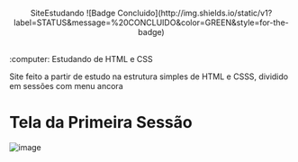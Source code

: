 
<p align="center">
SiteEstudando
![Badge Concluido](http://img.shields.io/static/v1?label=STATUS&message=%20CONCLUIDO&color=GREEN&style=for-the-badge)
</p>

<br>
 :computer: Estudando de HTML e CSS
 
 Site feito a partir de estudo na estrutura simples de HTML e CSSS, dividido em sessões com menu ancora 
 
 
 # Tela da Primeira Sessão 
 
 ![image](https://user-images.githubusercontent.com/97040972/154801689-a2a3c60e-6eda-42ea-a942-69674d384a91.png)

